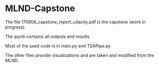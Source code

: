 # MLND-Capstone

The file 170906_capstone_report_udacity.pdf is the capstone (work in progress)

The ipynb contains all outputs and results. 

Most of the used code is in main.py and TSAPipe.py

The other files provide visualizations and are taken and modified from the MLND.
